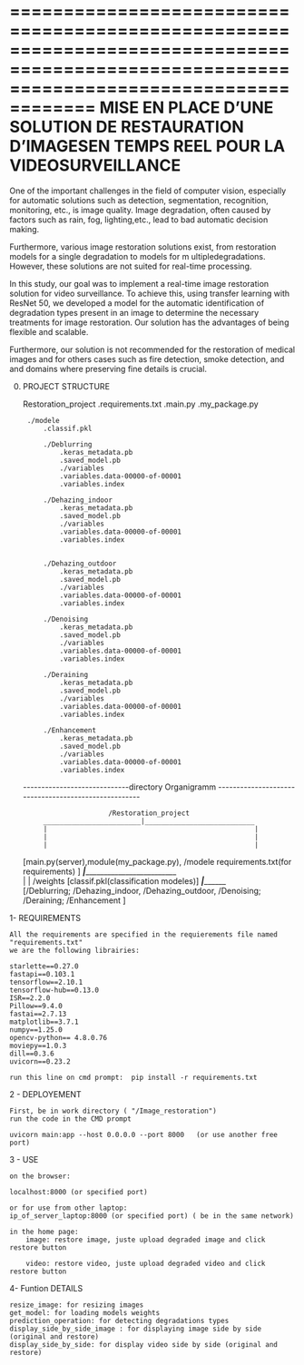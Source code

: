 ==========================================================================================================================================
MISE EN PLACE D’UNE SOLUTION DE RESTAURATION D’IMAGESEN TEMPS REEL POUR LA VIDEOSURVEILLANCE
==========================================================================================================================================

One of the important challenges in the field of computer vision, especially for automatic solutions such as detection, segmentation, recognition, monitoring, etc., is image quality. Image degradation, often caused by factors such as rain, fog, lighting,etc., lead to bad automatic decision making. 

Furthermore, various image restoration solutions exist, from restoration models for a single degradation to models for m ultipledegradations. However, these solutions are not suited for real-time processing.

In this study, our goal was to implement a real-time image restoration solution for video surveillance. To achieve this, using transfer learning with ResNet 50, we developed a model for the automatic identification of degradation types present in an image to determine the necessary treatments for image restoration. Our solution has the advantages of being flexible and scalable.

Furthermore, our solution is not recommended for the restoration of medical images and for others cases such as fire detection, smoke detection, and and domains where preserving fine details is crucial.


0. PROJECT STRUCTURE

    Restoration_project
        .requirements.txt
        .main.py
        .my_package.py

        ./modele
            .classif.pkl

            ./Deblurring
                .keras_metadata.pb  
                .saved_model.pb
                ./variables 
                .variables.data-00000-of-00001
                .variables.index

            ./Dehazing_indoor
                .keras_metadata.pb  
                .saved_model.pb
                ./variables 
                .variables.data-00000-of-00001
                .variables.index


            ./Dehazing_outdoor
                .keras_metadata.pb  
                .saved_model.pb
                ./variables 
                .variables.data-00000-of-00001
                .variables.index

            ./Denoising
                .keras_metadata.pb  
                .saved_model.pb
                ./variables 
                .variables.data-00000-of-00001
                .variables.index

            ./Deraining
                .keras_metadata.pb  
                .saved_model.pb
                ./variables 
                .variables.data-00000-of-00001
                .variables.index

            ./Enhancement
                .keras_metadata.pb  
                .saved_model.pb
                ./variables 
                .variables.data-00000-of-00001
                .variables.index

    -----------------------------directory Organigramm -----------------------------------------------------   

                            /Restoration_project
            ________________________|___________________________
            |                                                   |
            |                                                   |
            |                                                   |
    [main.py(server),module(my_package.py),                   /modele
    requirements.txt(for requirements) ]                 _______|________________________________                                
                                                        |                                       |
                                                    /weights                          [classif.pkl(classification modeles)]
                _________________________________________|_______________________________________________                           
                [/Deblurring; /Dehazing_indoor, /Dehazing_outdoor, /Denoising; /Deraining; /Enhancement ]

1- REQUIREMENTS

    All the requirements are specified in the requierements file named "requirements.txt"
    we are the following librairies:

    starlette==0.27.0
    fastapi==0.103.1
    tensorflow==2.10.1
    tensorflow-hub==0.13.0
    ISR==2.2.0
    Pillow==9.4.0
    fastai==2.7.13
    matplotlib==3.7.1
    numpy==1.25.0
    opencv-python== 4.8.0.76
    moviepy==1.0.3
    dill==0.3.6
    uvicorn==0.23.2

    run this line on cmd prompt:  pip install -r requirements.txt
2 - DEPLOYEMENT

    First, be in work directory ( "/Image_restoration") 
    run the code in the CMD prompt

    uvicorn main:app --host 0.0.0.0 --port 8000   (or use another free port)

3 - USE

    on the browser:

    localhost:8000 (or specified port)

    or for use from other laptop:
    ip_of_server_laptop:8000 (or specified port) ( be in the same network)

    in the home page:
        image: restore image, juste upload degraded image and click restore button

        video: restore video, juste upload degraded video and click restore button

4- Funtion DETAILS

    resize_image: for resizing images
    get_model: for loading models weights
    prediction_operation: for detecting degradations types 
    display_side_by_side_image : for displaying image side by side (original and restore)
    display_side_by_side: for display video side by side (original and restore)
